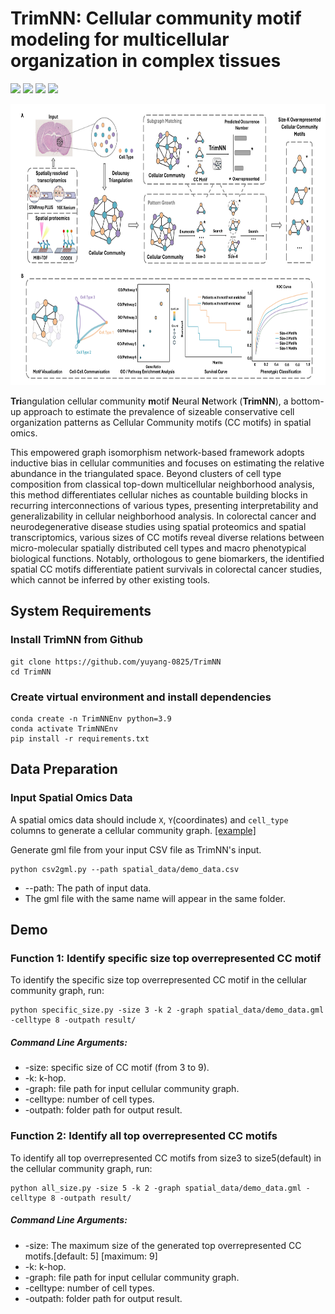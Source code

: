 # TrimNN: Cellular community motif modeling for multicellular organization in complex tissues

<img src="https://img.shields.io/badge/TrimNN-v0.0.1-blue"> <img src="https://img.shields.io/badge/Platform-Linux-blue"> <img src="https://img.shields.io/badge/Language-python3-blue"> <img src="https://img.shields.io/badge/License-MIT-blue">

<p align="center">
  <img height="450" width="750" src="https://github.com/yuyang-0825/TrimNN/blob/main/figure/Figure.png"/>
</p>

**Tri**angulation cellular community **m**otif **N**eural **N**etwork (**TrimNN**), a bottom-up approach to estimate the prevalence of sizeable conservative cell organization patterns as Cellular Community motifs (CC motifs) in spatial omics.

This empowered graph isomorphism network-based framework adopts inductive bias in cellular communities and focuses on estimating the relative abundance in the triangulated space. Beyond clusters of cell type composition from classical top-down multicellular neighborhood analysis, this method differentiates cellular niches as countable building blocks in recurring interconnections of various types, presenting interpretability and generalizability in cellular neighborhood analysis. In colorectal cancer and neurodegenerative disease studies using spatial proteomics and spatial transcriptomics, various sizes of CC motifs reveal diverse relations between micro-molecular spatially distributed cell types and macro phenotypical biological functions. Notably, orthologous to gene biomarkers, the identified spatial CC motifs differentiate patient survivals in colorectal cancer studies, which cannot be inferred by other existing tools. 

## System Requirements

### Install TrimNN from Github
```
git clone https://github.com/yuyang-0825/TrimNN
cd TrimNN
```
### Create virtual environment and install dependencies
```
conda create -n TrimNNEnv python=3.9 
conda activate TrimNNEnv 
pip install -r requirements.txt
```

## Data Preparation

### Input Spatial Omics Data
A spatial omics data should include ```X```, ```Y```(coordinates) and ```cell_type```  columns to generate a cellular community graph. [[example]](https://github.com/yuyang-0825/TrimNN/blob/main/spatial_data/demo_data.csv)

Generate gml file from your input CSV file as TrimNN's input.
```
python csv2gml.py --path spatial_data/demo_data.csv
```
* --path: The path of input data.
* The gml file with the same name will appear in the same folder.

 
## Demo

### Function 1: Identify specific size top overrepresented CC motif
To identify the specific size top overrepresented CC motif in the cellular community graph, run:
```
python specific_size.py -size 3 -k 2 -graph spatial_data/demo_data.gml -celltype 8 -outpath result/
```
##### Command Line Arguments:
*	-size: specific size of CC motif (from 3 to 9).
*	-k: k-hop.
*	-graph: file path for input cellular community graph.
*	-celltype: number of cell types.
*	-outpath: folder path for output result.

### Function 2: Identify all top overrepresented CC motifs
To identify all top overrepresented CC motifs from size3 to size5(default) in the cellular community graph, run:
```
python all_size.py -size 5 -k 2 -graph spatial_data/demo_data.gml -celltype 8 -outpath result/
```
##### Command Line Arguments:
*	-size: The maximum size of the generated top overrepresented CC motifs.[default: 5] [maximum: 9]
*	-k: k-hop.
*	-graph: file path for input cellular community graph.
*	-celltype: number of cell types.
*	-outpath: folder path for output result.
